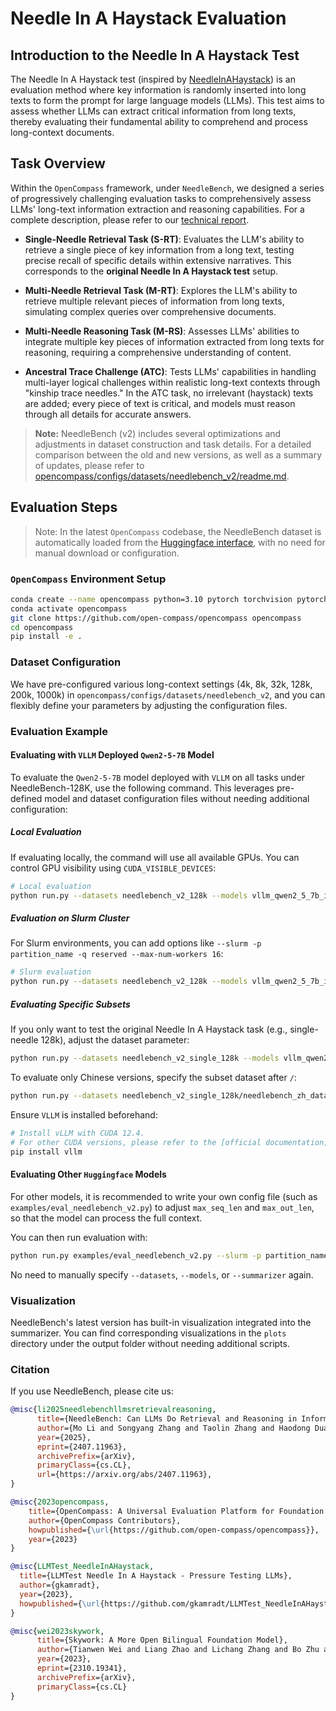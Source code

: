 # Needle In A Haystack Evaluation

## Introduction to the Needle In A Haystack Test

The Needle In A Haystack test (inspired by [NeedleInAHaystack](https://github.com/gkamradt/LLMTest_NeedleInAHaystack/blob/main/LLMNeedleHaystackTester.py)) is an evaluation method where key information is randomly inserted into long texts to form the prompt for large language models (LLMs). This test aims to assess whether LLMs can extract critical information from long texts, thereby evaluating their fundamental ability to comprehend and process long-context documents.

## Task Overview

Within the `OpenCompass` framework, under `NeedleBench`, we designed a series of progressively challenging evaluation tasks to comprehensively assess LLMs' long-text information extraction and reasoning capabilities. For a complete description, please refer to our [technical report](https://arxiv.org/abs/2407.11963).

- **Single-Needle Retrieval Task (S-RT)**: Evaluates the LLM's ability to retrieve a single piece of key information from a long text, testing precise recall of specific details within extensive narratives. This corresponds to the **original Needle In A Haystack test** setup.

- **Multi-Needle Retrieval Task (M-RT)**: Explores the LLM's ability to retrieve multiple relevant pieces of information from long texts, simulating complex queries over comprehensive documents.

- **Multi-Needle Reasoning Task (M-RS)**: Assesses LLMs' abilities to integrate multiple key pieces of information extracted from long texts for reasoning, requiring a comprehensive understanding of content.

- **Ancestral Trace Challenge (ATC)**: Tests LLMs' capabilities in handling multi-layer logical challenges within realistic long-text contexts through "kinship trace needles." In the ATC task, no irrelevant (haystack) texts are added; every piece of text is critical, and models must reason through all details for accurate answers.

> **Note:** NeedleBench (v2) includes several optimizations and adjustments in dataset construction and task details. For a detailed comparison between the old and new versions, as well as a summary of updates, please refer to [opencompass/configs/datasets/needlebench_v2/readme.md](https://github.com/open-compass/opencompass/blob/main/opencompass/configs/datasets/needlebench_v2/readme.md).

## Evaluation Steps

> Note: In the latest `OpenCompass` codebase, the NeedleBench dataset is automatically loaded from the [Huggingface interface](https://huggingface.co/datasets/opencompass/NeedleBench), with no need for manual download or configuration.

### `OpenCompass` Environment Setup

```bash
conda create --name opencompass python=3.10 pytorch torchvision pytorch-cuda -c nvidia -c pytorch -y
conda activate opencompass
git clone https://github.com/open-compass/opencompass opencompass
cd opencompass
pip install -e .
```

### Dataset Configuration

We have pre-configured various long-context settings (4k, 8k, 32k, 128k, 200k, 1000k) in `opencompass/configs/datasets/needlebench_v2`, and you can flexibly define your parameters by adjusting the configuration files.

### Evaluation Example

#### Evaluating with `VLLM` Deployed `Qwen2-5-7B` Model

To evaluate the `Qwen2-5-7B` model deployed with `VLLM` on all tasks under NeedleBench-128K, use the following command. This leverages pre-defined model and dataset configuration files without needing additional configuration:

##### Local Evaluation

If evaluating locally, the command will use all available GPUs. You can control GPU visibility using `CUDA_VISIBLE_DEVICES`:

```bash
# Local evaluation
python run.py --datasets needlebench_v2_128k --models vllm_qwen2_5_7b_instruct_128k  --summarizer needlebench/needlebench_v2_128k_summarizer
```

##### Evaluation on Slurm Cluster

For Slurm environments, you can add options like `--slurm -p partition_name -q reserved --max-num-workers 16`:

```bash
# Slurm evaluation
python run.py --datasets needlebench_v2_128k --models vllm_qwen2_5_7b_instruct_128k --summarizer needlebench/needlebench_v2_128k_summarizer --slurm -p partition_name -q reserved --max-num-workers 16
```

##### Evaluating Specific Subsets

If you only want to test the original Needle In A Haystack task (e.g., single-needle 128k), adjust the dataset parameter:

```bash
python run.py --datasets needlebench_v2_single_128k --models vllm_qwen2_5_7b_instruct_128k --summarizer needlebench/needlebench_v2_128k_summarizer --slurm -p partition_name -q reserved --max-num-workers 16
```

To evaluate only Chinese versions, specify the subset dataset after `/`:

```bash
python run.py --datasets needlebench_v2_single_128k/needlebench_zh_datasets --models vllm_qwen2_5_7b_instruct_128k --summarizer needlebench/needlebench_v2_128k_summarizer --slurm -p partition_name -q reserved --max-num-workers 16
```

Ensure `VLLM` is installed beforehand:

```bash
# Install vLLM with CUDA 12.4.
# For other CUDA versions, please refer to the [official documentation](https://docs.vllm.ai/en/latest/getting_started/installation/gpu.html)
pip install vllm
```

#### Evaluating Other `Huggingface` Models

For other models, it is recommended to write your own config file (such as `examples/eval_needlebench_v2.py`) to adjust `max_seq_len` and `max_out_len`, so that the model can process the full context.

You can then run evaluation with:

```bash
python run.py examples/eval_needlebench_v2.py --slurm -p partition_name -q reserved --max-num-workers 16
```

No need to manually specify `--datasets`, `--models`, or `--summarizer` again.

### Visualization

NeedleBench's latest version has built-in visualization integrated into the summarizer. You can find corresponding visualizations in the `plots` directory under the output folder without needing additional scripts.

### Citation

If you use NeedleBench, please cite us:

```bibtex
@misc{li2025needlebenchllmsretrievalreasoning,
      title={NeedleBench: Can LLMs Do Retrieval and Reasoning in Information-Dense Context?}, 
      author={Mo Li and Songyang Zhang and Taolin Zhang and Haodong Duan and Yunxin Liu and Kai Chen},
      year={2025},
      eprint={2407.11963},
      archivePrefix={arXiv},
      primaryClass={cs.CL},
      url={https://arxiv.org/abs/2407.11963}, 
}

@misc{2023opencompass,
    title={OpenCompass: A Universal Evaluation Platform for Foundation Models},
    author={OpenCompass Contributors},
    howpublished={\url{https://github.com/open-compass/opencompass}},
    year={2023}
}

@misc{LLMTest_NeedleInAHaystack,
  title={LLMTest Needle In A Haystack - Pressure Testing LLMs},
  author={gkamradt},
  year={2023},
  howpublished={\url{https://github.com/gkamradt/LLMTest_NeedleInAHaystack}}
}

@misc{wei2023skywork,
      title={Skywork: A More Open Bilingual Foundation Model},
      author={Tianwen Wei and Liang Zhao and Lichang Zhang and Bo Zhu and Lijie Wang and Haihua Yang and Biye Li and Cheng Cheng and Weiwei L\"u and Rui Hu and Chenxia Li and Liu Yang and Xilin Luo and Xuejie Wu and Lunan Liu and Wenjun Cheng and Peng Cheng and Jianhao Zhang and Xiaoyu Zhang and Lei Lin and Xiaokun Wang and Yutuan Ma and Chuanhai Dong and Yanqi Sun and Yifu Chen and Yongyi Peng and Xiaojuan Liang and Shuicheng Yan and Han Fang and Yahui Zhou},
      year={2023},
      eprint={2310.19341},
      archivePrefix={arXiv},
      primaryClass={cs.CL}
}
```
